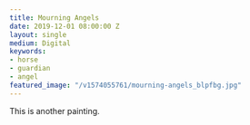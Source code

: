 ```yaml
---
title: Mourning Angels
date: 2019-12-01 08:00:00 Z
layout: single
medium: Digital
keywords:
- horse
- guardian
- angel
featured_image: "/v1574055761/mourning-angels_blpfbg.jpg"
---
```


This is another painting.